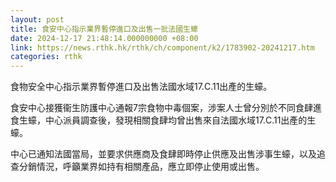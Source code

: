 ```yaml
---
layout: post
title: 食安中心指示業界暫停進口及出售一批法國生蠔
date: 2024-12-17 21:48:14.000000000 +08:00
link: https://news.rthk.hk/rthk/ch/component/k2/1783902-20241217.htm
categories: rthk
---
```


食物安全中心指示業界暫停進口及出售法國水域17.C.11出產的生蠔。

食安中心接獲衞生防護中心通報7宗食物中毒個案，涉案人士曾分別於不同食肆進食生蠔，中心派員調查後，發現相關食肆均曾出售來自法國水域17.C.11出產的生蠔。

​中心已通知法國當局，並要求供應商及食肆即時停止供應及出售涉事生蠔，以及追查分銷情況，呼籲業界如持有相關產品，應立即停止使用或出售。
